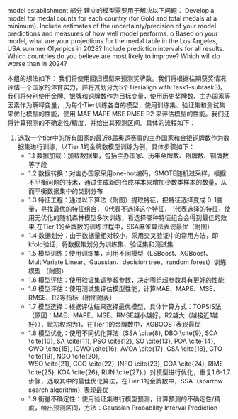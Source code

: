model establishment 部分
建立的模型需要用于解决以下问题：
Develop a model for medal counts for each country (for Gold and total medals at a minimum). Include estimates of the uncertainty/precision of your model predictions and measures of how well model performs.
o Based on your model, what are your projections for the medal table in the Los Angeles, USA summer Olympics in 2028? Include prediction intervals for all results. Which countries do you believe are most likely to improve? Which will do worse than in 2024?

本组的想法如下：
我们将使用回归模型来预测奖牌数。我们将根据往期获奖情况评估一个国家的体育实力，并将其划分为5个Tier(align with:Task1-subtask3)。我们将分别使用金牌、银牌和铜牌数作为目标变量，使用历史奖牌数、主办国家等因素作为解释变量，,为每个Tier训练各自的模型，使用训练集、验证集和测试集来优化模型的性能，使用 MAE       MAPE       MSE       RMSE       R2 来评估模型的性能。我们还将计算预测的不确定性/精度，并给出其预测区间。具体的流程如下：
1. 选取一个tier中的所有国家的最近8届奥运赛事的主办国家和金银铜牌数作为数据集进行训练，以Tier 1的金牌数模型训练为例，具体步骤如下：
    - 1.1 数据加载：加载数据集，包括主办国家、历年金牌数、银牌数、铜牌数等字段
    - 1.2 数据转换：对主办国家采用one-hot编码，SMOTE随机过采样，根据不平衡问题的技术，通过生成新的合成样本来增加少数类样本的数量，从而平衡数据集中的类别分布
    - 1.3 特征工程：通过以下算法（附图）提取特征，把特征选择变成 0-1变量，寻找最优的特征组合， 0代表不选择这个特征， 1代表选择的特征，使用无优化的随机森林模型多次训练，看选择哪种特征组合会得到最佳的效果,在Tier 1的金牌数的训练过程中，SSA麻雀算法表现最优（附图）
    - 1.4 数据划分：由于数据量相对较小，采用交叉验证中的常用方法，即kfold验证，将数据集划分为训练集、验证集和测试集
    - 1.5 模型训练：使用训练集，利用不同模型（LSBoost、XGBoost、MultiVariate Linear、Gaussian、decision tree、random forest）训练模型 （附图）
    - 1.6 模型评估：使用验证集调整超参数，决定哪组超参数具有更好的性能
    - 1.6 模型评估：使用测试集评估模型性能，计算MAE、MAPE、MSE、RMSE、R2等指标（附图附表）
    - 1.7 模型选择：根据评估结果选择最优模型，具体计算方式：TOPSIS法（原因：MAE、MAPE、MSE、RMSE越小越好，R2越大（越接近1越好）），赋初权均为1，在Tier 1的金牌数中，XGBOOST表现最优
    - 1.8 模型优化：使用不同优化算法（SSA \cite{8}, DBO \cite{9}, SCA \cite{10}, SA \cite{11}, PSO \cite{12}, SO \cite{13}, POA \cite{14},  
GWO \cite{15}, IGWO \cite{16}, AVOA \cite{17}, CSA \cite{18}, GTO \cite{19}, NGO \cite{20},  
WSO \cite{21}, CGO \cite{22}, INFO \cite{23}, COA \cite{24}, RIME \cite{25}, KOA \cite{26}, RUN \cite{27}.）对模型进行优化，重复1.6-1.7步骤，选取其中的最佳优化算法，在Tier 1的金牌数中，SSA（sparrow search algorithm）表现最优
    - 1.9 衡量不确定性：使用验证集进行模型预测，计算预测的不确定性/精度，给出预测区间，方法：Gaussian Probability Interval Prediction